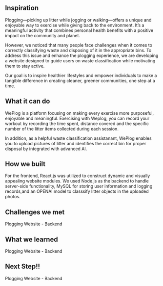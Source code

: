 ## Inspiration
Plogging—picking up litter while jogging or walking—offers a unique and enjoyable way to exercise while giving back to the environment. It’s a meaningful activity that combines personal health benefits with a positive impact on the community and planet.

However, we noticed that many people face challenges when it comes to correctly classifying waste and disposing of it in the appropriate bins. To address this issue and enhance the plogging experience, we are developing a website designed to guide users on waste classification while motivating them to stay active.

Our goal is to inspire healthier lifestyles and empower individuals to make a tangible difference in creating cleaner, greener communities, one step at a time.

## What it can do
WePlog is a platform focusing on making every exercise more purposeful, enjoyable and meaningful. Exercising with Weplog, you can record your workout by recording the time spent, distance covered and the specific number of the litter items collected during each session.

In addition, as a helpful waste classification assistanant, WePlog enables you to upload pictures of litter and identifies the correct bin for proper disposal by integrated with advanced AI.

## How we built
For the frontend, React.js was utilized to construct dynamic and visually appealing website modules. We used Node.js as the backend to handle server-side functionality, MySQL for storing user information and logging records,and an OPENAI model to classsify litter objects in the uploaded photos.

## Challenges we met
Plogging Website - Backend

## What we learned
Plogging Website - Backend

## Next Step!!
Plogging Website - Backend